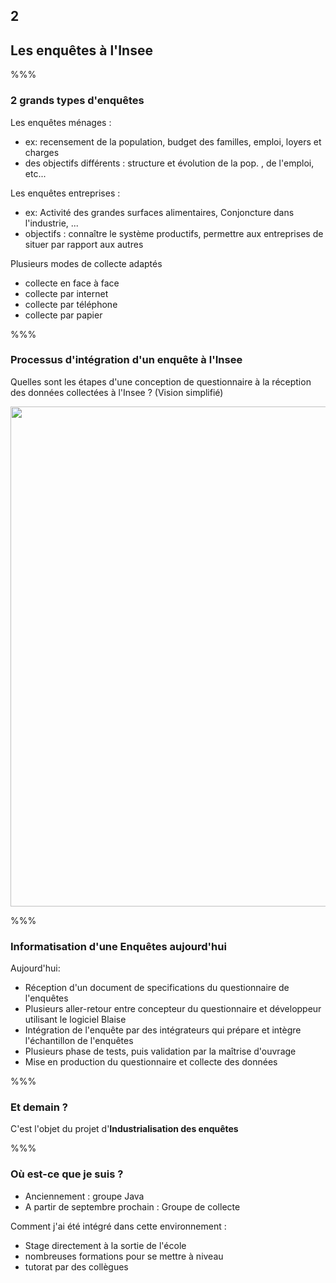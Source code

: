 <!-- .slide: data-background-image="images/ensai.png" data-background-size="600px" class="chapter" -->

## 2

## Les enquêtes à l'Insee

%%%

<!-- .slide: class="slide" data-background-image="images/ensai.png" data-background-size="600px" -->

### 2 grands types d'enquêtes

Les enquêtes ménages :

- ex: recensement de la population, budget des familles, emploi, loyers et charges
- des objectifs différents : structure et évolution de la pop. , de l'emploi, etc...

Les enquêtes entreprises :

- ex: Activité des grandes surfaces alimentaires, Conjoncture dans l'industrie, ...
- objectifs : connaître le système productifs, permettre aux entreprises de situer par rapport aux autres

Plusieurs modes de collecte adaptés

- collecte en face à face
- collecte par internet
- collecte par téléphone
- collecte par papier

%%%

<!-- .slide: data-background-image="images/ensai.png" data-background-size="600px" class="slide" -->

### Processus d'intégration d'un enquête à l'Insee

Quelles sont les étapes d'une conception de questionnaire à la réception des données collectées à l'Insee ? (Vision simplifié)

<div class="right">
	<img src="images/processus.png" width="800px" />
</div>

%%%

<!-- .slide: data-background-image="images/ensai.png" data-background-size="600px" class="slide" -->

### Informatisation d'une Enquêtes aujourd'hui

Aujourd'hui:

- Réception d'un document de specifications du questionnaire de l'enquêtes
- Plusieurs aller-retour entre concepteur du questionnaire et développeur utilisant le logiciel Blaise
- Intégration de l'enquête par des intégrateurs qui prépare et intègre l'échantillon de l'enquêtes
- Plusieurs phase de tests, puis validation par la maîtrise d'ouvrage
- Mise en production du questionnaire et collecte des données

%%%

### Et demain ?

C'est l'objet du projet d'**Industrialisation des enquêtes**

%%%

### Où est-ce que je suis ?

- Anciennement : groupe Java
- A partir de septembre prochain : Groupe de collecte

Comment j'ai été intégré dans cette environnement :

- Stage directement à la sortie de l'école
- nombreuses formations pour se mettre à niveau
- tutorat par des collègues
